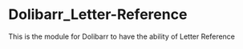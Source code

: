 # Dolibarr_Letter-Reference
This is the module for Dolibarr to have the ability of Letter Reference

